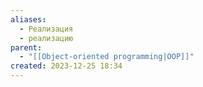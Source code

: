 ```yaml
---
aliases:
  - Реализация
  - реализацию
parent:
  - "[[Object-oriented programming|OOP]]"
created: 2023-12-25 18:34
---
```

 